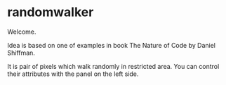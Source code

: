# randomwalker

Welcome.


Idea is based on one of examples in book The Nature of Code by Daniel Shiffman.

It is pair of pixels which walk randomly in restricted area. You can control their attributes with the panel on the left side.
